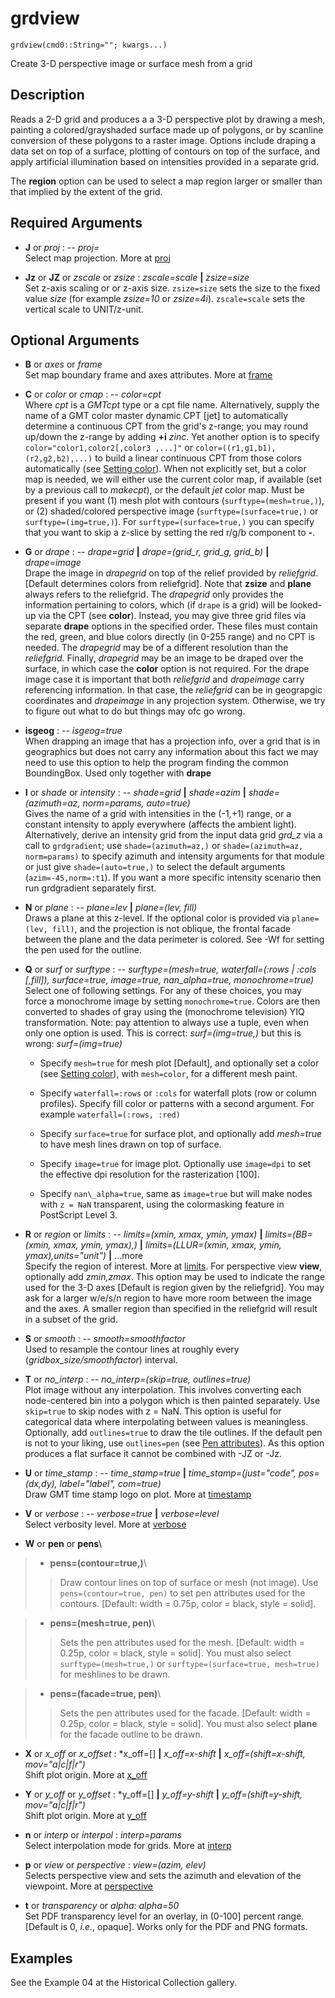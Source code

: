 # grdview

    grdview(cmd0::String=""; kwargs...)

Create 3-D perspective image or surface mesh from a grid

Description
-----------

Reads a 2-D grid and produces a a 3-D perspective plot by drawing a mesh, painting a colored/grayshaded
surface made up of polygons, or by scanline conversion of these polygons to a raster image. Options
include draping a data set on top of a surface, plotting of contours on top of the surface, and apply
artificial illumination based on intensities provided in a separate grid.

The **region** option can be used to select a map region larger or smaller than that implied by the extent of the grid. 

Required Arguments
------------------

- **J** or *proj* : -- *proj=<parameters>*\
   Select map projection. More at [proj](@ref)

- **Jz** or **JZ** or *zscale* or *zsize* : *zscale=scale* **|** *zsize=size*\
   Set z-axis scaling or or z-axis size. ``zsize=size`` sets the size to the fixed value *size*
   (for example *zsize=10* or *zsize=4i*). ``zscale=scale`` sets the vertical scale to UNIT/z-unit.

Optional Arguments
------------------

- **B** or *axes* or *frame*\
   Set map boundary frame and axes attributes. More at [frame](@ref)

- **C** or *color* or *cmap* : -- *color=cpt*\
   Where *cpt* is a *GMTcpt* type or a cpt file name. Alternatively, supply the name of a GMT color master
   dynamic CPT [jet] to automatically determine a continuous CPT from the grid's z-range; you may round
   up/down the z-range by adding **+i** *zinc*. Yet another option is to specify ``color="color1,color2[,color3 ,...]"`` or ``color=((r1,g1,b1),(r2,g2,b2),...)`` to build a linear continuous CPT from those colors automatically (see [Setting color](@ref)). When not explicitly set, but a color map is needed, we will either use the current color map, if available (set by a previous call to *makecpt*), or the default *jet* color map. Must be present if you want (1) mesh plot with contours (``surftype=(mesh=true,)``), or (2) shaded/colored perspective image (``surftype=(surface=true,)`` or ``surftype=(img=true,)``). For ``surftype=(surface=true,)`` you can specify that you want to skip a z-slice by setting the red r/g/b component to **-**.

- **G** or *drape* : -- *drape=grid* **|** *drape=(grid\_r, grid\_g, grid\_b)* **|** *drape=image*\
   Drape the image in _drapegrid_ on top of the relief provided by _reliefgrid_. [Default determines colors from
   reliefgrid]. Note that **zsize** and **plane** always refers to the reliefgrid. The _drapegrid_ only provides
   the information pertaining to colors, which (if `drape` is a grid) will be looked-up via the CPT (see
   **color**). Instead, you may give three grid files via separate **drape** options in the specified order.
   These files must contain the red, green, and blue colors directly (in 0-255 range) and no CPT is needed.
   The _drapegrid_ may be of a different resolution than the _reliefgrid_. Finally, _drapegrid_ may be an image to
   be draped over the surface, in which case the **color** option is not required. For the drape image case it is
   important that both _reliefgrid_ and _drapeimage_ carry referencing information. In that case, the _reliefgrid_
   can be in geograpgic coordinates and _drapeimage_ in any projection system. Otherwise, we try to figure out what
   to do but things may ofc go wrong.

- **isgeog** : -- *isgeog=true*\
   When drapping an image that has a projection info, over a grid that is in geographics but does not carry any
   information about this fact we may need to use this option to help the program finding the common BoundingBox.
   Used only together with **drape**

- **I** or *shade* or *intensity* : -- *shade=grid* **|** *shade=azim* **|** *shade=(azimuth=az, norm=params, auto=true)*\
   Gives the name of a grid with intensities in the (-1,+1) range, or a constant intensity to apply everywhere
   (affects the ambient light). Alternatively, derive an intensity grid from the input data grid *grd\_z* via a
   call to `grdgradient`; use ``shade=(azimuth=az,)`` or ``shade=(azimuth=az, norm=params)`` to specify azimuth
   and intensity arguments for that module or just give ``shade=(auto=true,)`` to select the default arguments
   (``azim=-45,norm=:t1``). If you want a more specific intensity scenario then run grdgradient separately first.

- **N** or *plane* : -- *plane=lev* **|** *plane=(lev, fill)*\
    Draws a plane at this z-level. If the optional color is provided via ``plane=(lev, fill)``, and the
    projection is not oblique, the frontal facade between the plane and the data perimeter is colored.
    See -Wf for setting the pen used for the outline.

- **Q** or *surf* or *surftype* : -- *surftype=(mesh=true, waterfall=(:rows | :cols [,fill]), surface=true, image=true, nan\_alpha=true, monochrome=true)*\
    Select one of following settings. For any of these choices, you may force a monochrome image by setting
    ``monochrome=true``. Colors are then converted to shades of gray using the (monochrome television) YIQ
    transformation. Note: pay attention to always use a tuple, even when only one option is used. This is
    correct: *surf=(img=true,)* but this is wrong: *surf=(img=true)*

  - Specify ``mesh=true`` for mesh plot [Default], and optionally set a color (see [Setting color](@ref)), with ``mesh=color``, for a different mesh paint.

  - Specify ``waterfall=:rows`` or ``:cols`` for waterfall plots (row or column profiles). Specify fill color or patterns with a second argument. For example ``waterfall=(:rows, :red)``

  - Specify ``surface=true`` for surface plot, and optionally add *mesh=true* to have mesh lines drawn on top of surface.

  - Specify ``image=true`` for image plot. Optionally use ``image=dpi`` to set the effective dpi resolution for the rasterization [100].

  - Specify ``nan\_alpha=true``, same as ``image=true`` but will make nodes with ``z = NaN`` transparent, using the colormasking feature in PostScript Level 3.

- **R** or *region* or *limits* : -- *limits=(xmin, xmax, ymin, ymax)* **|** *limits=(BB=(xmin, xmax, ymin, ymax),)*
   **|** *limits=(LLUR=(xmin, xmax, ymin, ymax),units="unit")* **|** ...more\
   Specify the region of interest. More at [limits](@ref). For perspective view **view**, optionally add
   *zmin,zmax*. This option may be used to indicate the range used for the 3-D axes [Default is region given
   by the reliefgrid]. You may ask for a larger w/e/s/n region to have more room between the image and the axes.
   A smaller region than specified in the reliefgrid will result in a subset of the grid.

- **S** or *smooth* : -- *smooth=smoothfactor*\
   Used to resample the contour lines at roughly every (*gridbox\_size/smoothfactor*) interval.

- **T** or *no\_interp* : -- *no\_interp=(skip=true, outlines=true)*\
   Plot image without any interpolation. This involves converting each node-centered bin into a polygon
   which is then painted separately. Use ``skip=true`` to skip nodes with z = NaN. This option is useful
   for categorical data where interpolating between values is meaningless. Optionally, add ``outlines=true``
   to draw the tile outlines. If the default pen is not to your liking, use ``outlines=pen``
   (see [Pen attributes](@ref)). As this option produces a flat surface it cannot be combined with -JZ or -Jz.

- **U** or *time_stamp* : -- *time_stamp=true* **|** *time_stamp=(just="code", pos=(dx,dy), label="label", com=true)*\
   Draw GMT time stamp logo on plot. More at [timestamp](@ref)

- **V** or *verbose* : -- *verbose=true* **|** *verbose=level*\
   Select verbosity level. More at [verbose](@ref)

- **W** or **pen** or **pens**\
> - **pens=(contour=true,)**\
>>   Draw contour lines on top of surface or mesh (not image). Use ``pens=(contour=true, pen)`` to set pen
>>   attributes used for the contours. [Default: width = 0.75p, color = black, style = solid].

> - **pens=(mesh=true, pen)**\
>>   Sets the pen attributes used for the mesh. [Default: width = 0.25p, color = black, style = solid]. You must also select ``surftype=(mesh=true,)`` or ``surftype=(surface=true, mesh=true)`` for meshlines to be drawn.

> - **pens=(facade=true, pen)**\
>>   Sets the pen attributes used for the facade. [Default: width = 0.25p, color = black, style = solid]. You must also select **plane** for the facade outline to be drawn.

- **X** or *x\_off* or *x\_offset* : *x\_off=[] **|** *x\_off=x-shift* **|** *x\_off=(shift=x-shift, mov="a|c|f|r")*\
   Shift plot origin. More at [x_off](@ref)

- **Y** or *y\_off* or *y\_offset* : *y\_off=[] **|** *y\_off=y-shift* **|** *y\_off=(shift=y-shift, mov="a|c|f|r")*\
   Shift plot origin. More at [y_off](@ref)

- **n** or *interp* or *interpol* : *interp=params*\
   Select interpolation mode for grids. More at [interp](@ref)

- **p** or *view* or *perspective* : *view=(azim, elev)*\
   Selects perspective view and sets the azimuth and elevation of the viewpoint. More at [perspective](@ref)

- **t** or *transparency* or *alpha*: *alpha=50*\
   Set PDF transparency level for an overlay, in (0-100] percent range. [Default is 0, *i.e.*, opaque].
   Works only for the PDF and PNG formats.

Examples
--------

See the Example 04 at the Historical Collection gallery.